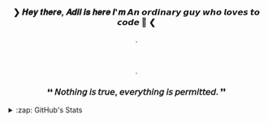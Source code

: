 ### <p align='center'> ❯ 𝑯𝒆𝒚 𝒕𝒉𝒆𝒓𝒆, 𝑨𝒅𝒊𝒍 𝒊𝒔 𝒉𝒆𝒓𝒆 𝑰'𝒎  𝘼𝙣 𝙤𝙧𝙙𝙞𝙣𝙖𝙧𝙮 𝙜𝙪𝙮 𝙬𝙝𝙤 𝙡𝙤𝙫𝙚𝙨 𝙩𝙤 𝙘𝙤𝙙𝙚 🖤 ❮<p/>
<p align='center'>.</p><br>
<p align = 'center'>.</p>


  ### <p align="center"> ❛❛ 𝘕𝘰𝘵𝘩𝘪𝘯𝘨 𝘪𝘴 𝘵𝘳𝘶𝘦, 𝘦𝘷𝘦𝘳𝘺𝘵𝘩𝘪𝘯𝘨 𝘪𝘴 𝘱𝘦𝘳𝘮𝘪𝘵𝘵𝘦𝘥. ❜❜</p>



<details>
<summary>:zap: GitHub's Stats</summary>



<img align= 'left' src="https://github-readme-stats-pi-sandy.vercel.app/api?username=iamxadil&showicons=true&hide_border=true"/>


</details>

